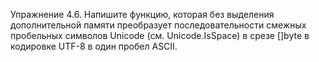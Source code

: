 Упражнение 4.6. Напишите функцию, которая без выделения дополнительной памяти преобразует последовательности смежных пробельных символов Unicode (см. Unicode.IsSpace) в срезе []byte в кодировке UTF-8 в один пробел ASCII.